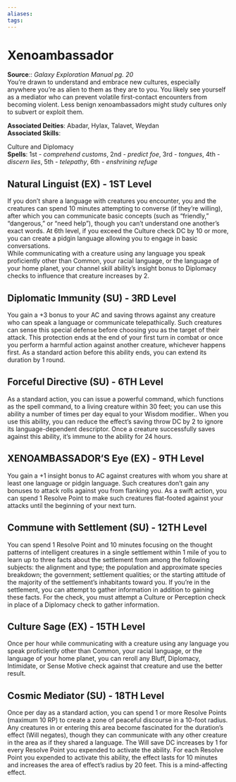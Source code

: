 ```yaml
---
aliases: 
tags: 
---
```


# Xenoambassador

**Source**:: _Galaxy Exploration Manual pg. 20_  
You’re drawn to understand and embrace new cultures, especially anywhere you’re as alien to them as they are to you. You likely see yourself as a mediator who can prevent volatile first-contact encounters from becoming violent. Less benign xenoambassadors might study cultures only to subvert or exploit them.

**Associated Deities**: Abadar, Hylax, Talavet, Weydan  
**Associated Skills**:

Culture and Diplomacy  
**Spells**: 1st - _comprehend customs_, 2nd - _predict foe_, 3rd - _tongues_, 4th - _discern lies_, 5th - _telepathy_, 6th - _enshrining refuge_

## Natural Linguist (EX) - 1ST Level

If you don’t share a language with creatures you encounter, you and the creatures can spend 10 minutes attempting to converse (if they’re willing), after which you can communicate basic concepts (such as “friendly,” “dangerous,” or “need help”), though you can’t understand one another’s exact words. At 6th level, if you exceed the Culture check DC by 10 or more, you can create a pidgin language allowing you to engage in basic conversations.  
While communicating with a creature using any language you speak proficiently other than Common, your racial language, or the language of your home planet, your channel skill ability’s insight bonus to Diplomacy checks to influence that creature increases by 2.  

## Diplomatic Immunity (SU) - 3RD Level

You gain a +3 bonus to your AC and saving throws against any creature who can speak a language or communicate telepathically. Such creatures can sense this special defense before choosing you as the target of their attack. This protection ends at the end of your first turn in combat or once you perform a harmful action against another creature, whichever happens first. As a standard action before this ability ends, you can extend its duration by 1 round.  

## Forceful Directive (SU) - 6TH Level

As a standard action, you can issue a powerful command, which functions as the spell command, to a living creature within 30 feet; you can use this ability a number of times per day equal to your Wisdom modifier.. When you use this ability, you can reduce the effect’s saving throw DC by 2 to ignore its language-dependent descriptor. Once a creature successfully saves against this ability, it’s immune to the ability for 24 hours.  

## XENOAMBASSADOR’S Eye (EX) - 9TH Level

You gain a +1 insight bonus to AC against creatures with whom you share at least one language or pidgin language. Such creatures don’t gain any bonuses to attack rolls against you from flanking you. As a swift action, you can spend 1 Resolve Point to make such creatures flat-footed against your attacks until the beginning of your next turn.  

## Commune with Settlement (SU) - 12TH Level

You can spend 1 Resolve Point and 10 minutes focusing on the thought patterns of intelligent creatures in a single settlement within 1 mile of you to learn up to three facts about the settlement from among the following subjects: the alignment and type; the population and approximate species breakdown; the government; settlement qualities; or the starting attitude of the majority of the settlement’s inhabitants toward you. If you’re in the settlement, you can attempt to gather information in addition to gaining these facts. For the check, you must attempt a Culture or Perception check in place of a Diplomacy check to gather information.  

## Culture Sage (EX) - 15TH Level

Once per hour while communicating with a creature using any language you speak proficiently other than Common, your racial language, or the language of your home planet, you can reroll any Bluff, Diplomacy, Intimidate, or Sense Motive check against that creature and use the better result.  

## Cosmic Mediator (SU) - 18TH Level

Once per day as a standard action, you can spend 1 or more Resolve Points (maximum 10 RP) to create a zone of peaceful discourse in a 10-foot radius. Any creatures in or entering this area become fascinated for the duration’s effect (Will negates), though they can communicate with any other creature in the area as if they shared a language. The Will save DC increases by 1 for every Resolve Point you expended to activate the ability. For each Resolve Point you expended to activate this ability, the effect lasts for 10 minutes and increases the area of effect’s radius by 20 feet. This is a mind-affecting effect.
